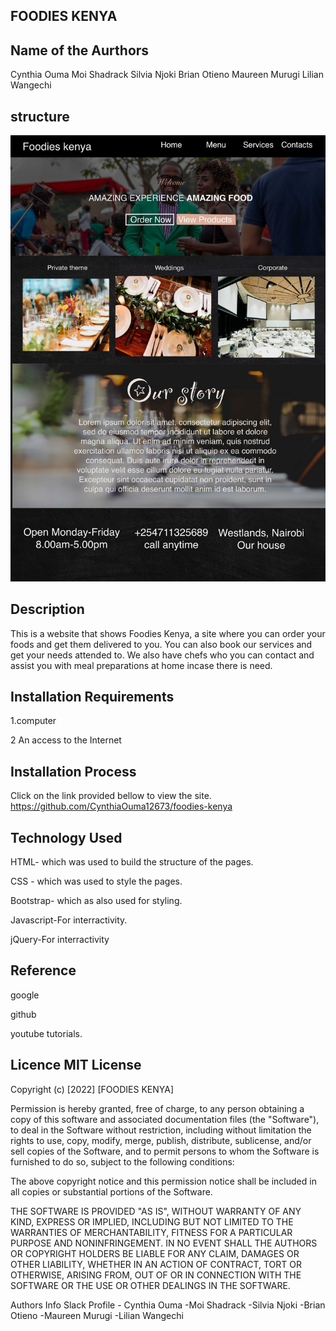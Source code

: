 ## FOODIES KENYA

## Name of the Aurthors
Cynthia Ouma 
Moi Shadrack
Silvia Njoki
Brian Otieno
Maureen Murugi
Lilian Wangechi

## structure
![Project Image](images/foodies.jpg)


## Description
This is a website that shows Foodies Kenya, a site where you can order your foods and get them delivered to you. You can also book our services and get your needs attended to. We also have chefs who you can contact and assist you with meal preparations at home incase there is need.

## Installation Requirements
1.computer 

2 An access to the Internet

## Installation Process
Click on the link provided bellow to view the site. https://github.com/CynthiaOuma12673/foodies-kenya

## Technology Used
HTML- which was used to build the structure of the pages.

CSS - which was used to style the pages.

Bootstrap- which as also used for styling.

Javascript-For interractivity.

jQuery-For interractivity
## Reference
google

github

youtube tutorials.

## Licence MIT License
Copyright (c) [2022] [FOODIES KENYA]

Permission is hereby granted, free of charge, to any person obtaining a copy of this software and associated documentation files (the "Software"), to deal in the Software without restriction, including without limitation the rights to use, copy, modify, merge, publish, distribute, sublicense, and/or sell copies of the Software, and to permit persons to whom the Software is furnished to do so, subject to the following conditions:

The above copyright notice and this permission notice shall be included in all copies or substantial portions of the Software.

THE SOFTWARE IS PROVIDED "AS IS", WITHOUT WARRANTY OF ANY KIND, EXPRESS OR IMPLIED, INCLUDING BUT NOT LIMITED TO THE WARRANTIES OF MERCHANTABILITY, FITNESS FOR A PARTICULAR PURPOSE AND NONINFRINGEMENT. IN NO EVENT SHALL THE AUTHORS OR COPYRIGHT HOLDERS BE LIABLE FOR ANY CLAIM, DAMAGES OR OTHER LIABILITY, WHETHER IN AN ACTION OF CONTRACT, TORT OR OTHERWISE, ARISING FROM, OUT OF OR IN CONNECTION WITH THE SOFTWARE OR THE USE OR OTHER DEALINGS IN THE SOFTWARE.

Authors Info Slack Profile - Cynthia Ouma
                           -Moi Shadrack
                           -Silvia Njoki
                           -Brian Otieno
                           -Maureen Murugi
                           -Lilian Wangechi